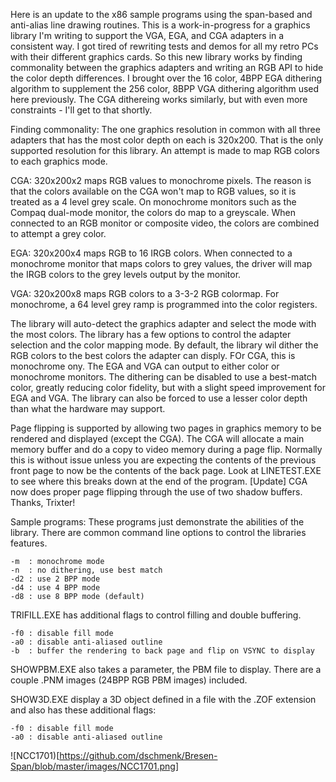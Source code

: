 Here is an update to the x86 sample programs using the span-based and anti-alias line drawing routines. This is a work-in-progress for a graphics library I'm writing to support the VGA, EGA, and CGA adapters in a consistent way. I got tired of rewriting tests and demos for all my retro PCs with their different graphics cards. So this new library works by finding commonality between the graphics adapters and writing an RGB API to hide the color depth differences. I brought over the 16 color, 4BPP EGA dithering algorithm to supplement the 256 color, 8BPP VGA dithering algorithm used here previously. The CGA dithereing works similarly, but with even more constraints - I'll get to that shortly.

Finding commonality: The one graphics resolution in common with all three adapters that has the most color depth on each is 320x200. That is the only supported resolution for this library.  An attempt is made to map RGB colors to each graphics mode.

CGA: 320x200x2 maps RGB values to monochrome pixels. The reason is that the colors available on the CGA won't map to RGB values, so it is treated as a 4 level grey scale. On monochrome monitors such as the Compaq dual-mode monitor, the colors do map to a greyscale. When connected to an RGB monitor or composite video, the colors are combined to attempt a grey color.

EGA: 320x200x4 maps RGB to 16 IRGB colors. When connected to a monochrome monitor that maps colors to grey values, the driver will map the IRGB colors to the grey levels output by the monitor.

VGA: 320x200x8 maps RGB colors to a 3-3-2 RGB colormap. For monochrome, a 64 level grey ramp is programmed into the color registers.

The library will auto-detect the graphics adapter and select the mode with the most colors. The library has a few options to control the adapter selection and the color mapping mode. By default, the library wil dither the RGB colors to the best colors the adapter can disply. FOr CGA, this is monochrome ony. The EGA and VGA can output to either color or monochrome monitors. The dithering can be disabled to use a best-match color, greatly reducing color fidelity, but with a slight speed improvement for EGA and VGA. The library can also be forced to use a lesser color depth than what the hardware may support.

Page flipping is supported by allowing two pages in graphics memory to be rendered and displayed (except the CGA). The CGA will allocate a main memory buffer and do a copy to video memory during a page flip. Normally this is without issue unless you are expecting the contents of the previous front page to now be the contents of the back page. Look at LINETEST.EXE to see where this breaks down at the end of the program. [Update] CGA now does proper page flipping through the use of two shadow buffers. Thanks, Trixter!

Sample programs: These programs just demonstrate the abilities of the library. There are common command line options to control the libraries features.

    -m  : monochrome mode
    -n  : no dithering, use best match
    -d2 : use 2 BPP mode
    -d4 : use 4 BPP mode
    -d8 : use 8 BPP mode (default)
    
TRIFILL.EXE has additional flags to control filling and double buffering.

    -f0 : disable fill mode
    -a0 : disable anti-aliased outline
    -b  : buffer the rendering to back page and flip on VSYNC to display
    
SHOWPBM.EXE also takes a parameter, the PBM file to display. There are a couple .PNM images (24BPP RGB PBM images) included.

SHOW3D.EXE display a 3D object defined in a file with the .ZOF extension and also has these additional flags:

    -f0 : disable fill mode
    -a0 : disable anti-aliased outline

![NCC1701)[https://github.com/dschmenk/Bresen-Span/blob/master/images/NCC1701.png]
